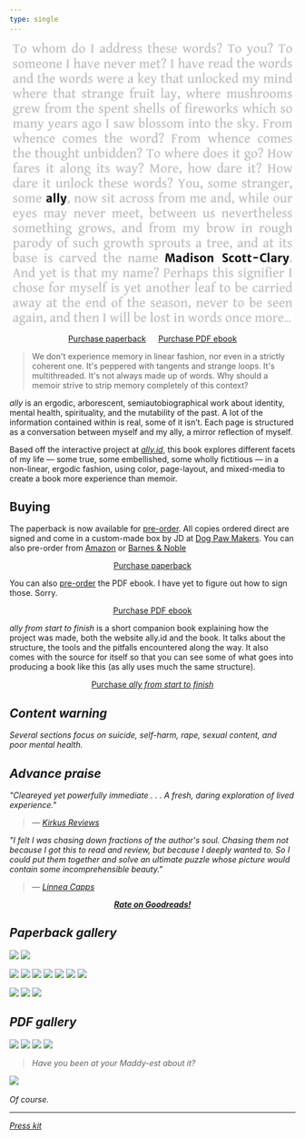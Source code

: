 ```yaml
---
type: single
---
```


<img src="/book/cover-front.png" style="margin: 0 auto; display: block; width: 500px; max-width: 100%;" />

<p style="text-align:center"><script src="https://gumroad.com/js/gumroad.js"></script>
<a class="gumroad-button" href="https://makyo-ink.square.site/product/ally/5" target="_blank">Purchase paperback</a>
&emsp;
<a class="gumroad-button" href="https://gum.co/rvof" target="_blank">Purchase PDF ebook</a></p>

> We don't experience memory in linear fashion, nor even in a strictly coherent one. It's peppered with tangents and strange loops. It's multithreaded. It's not always made up of words. Why should a memoir strive to strip memory completely of this context?

<em class="ally-font">ally</em> is an ergodic, arborescent, semiautobiographical work about identity, mental health, spirituality, and the mutability of the past. A lot of the information contained within is real, some of it isn’t. Each page is structured as a conversation between myself and my ally, a mirror reflection of myself.

Based off the interactive project at [<em class="ally-font">ally.id</em>](https://ally.id), this book explores different facets of my life — some true, some embellished, some wholly fictitious — in a non-linear, ergodic fashion, using color, page-layout, and mixed-media to create a book more experience than memoir.

## Buying

The paperback is now available for [pre-order](https://gum.co/ally-paperback). All copies ordered direct are signed and come in a custom-made box by JD at <a href="https://twitter.com/makersdog" target="_blank">Dog Paw Makers</a>. You can also pre-order from <a target="_blank" href="https://www.amazon.com/gp/product/1948743159/">Amazon</a> or <a target="_blank" href="https://www.barnesandnoble.com/w/ally-scott-clary-madison/1136517973?ean=9781948743150">Barnes &amp; Noble</a>

<p style="text-align:center">
<a class="gumroad-button" href="https://makyo-ink.square.site/product/ally/5" target="_blank">Purchase paperback</a></p>

You can also [pre-order](https://gum.co/rvof) the PDF ebook. I have yet to figure out how to sign those. Sorry.

<p style="text-align:center">
<a class="gumroad-button" href="https://gum.co/rvof" target="_blank">Purchase PDF ebook</a></p>

<em class="ally-font">ally from start to finish</em> is a short companion book explaining how the project was made, both the website ally.id and the book. It talks about the structure, the tools and the pitfalls encountered along the way. It also comes with the source for itself so that you can see some of what goes into producing a book like this (as <span class="ally-font">ally</span> uses much the same structure).

<p style="text-align:center">
<a class="gumroad-button" href="https://gum.co/ally-making-of" target="_blank">Purchase <em>ally from start to finish</a></a>
</p>

## Content warning

Several sections focus on suicide, self-harm, rape, sexual content, and poor mental health.

## Advance praise

"Cleareyed yet powerfully immediate . . . A fresh, daring exploration of lived experience."

> — [Kirkus Reviews](https://www.kirkusreviews.com/book-reviews/madison-scott-clary/allyC/)

"I felt I was chasing down fractions of the author's soul. Chasing them not because I got this to read and review, but because I deeply wanted to. So I could put them together and solve an ultimate puzzle whose picture would contain some incomprehensible beauty."

> — [Linnea Capps](https://www.goodreads.com/review/show/3236700737?book_show_action=true)

<div style="text-align: center">
<strong><a target="_blank" href="https://www.goodreads.com/book/show/51687858-ally">Rate on Goodreads!</a></strong>
</div>

## Paperback gallery

<!-- <a href="/book/physical/01-front.s.jpg" target="_blank"><img src="/book/physical/thumbs/01-front.s.jpg" style="width: 200px; margin: 0.5rem;" /></a>
<a href="/book/physical/02-stack-front.s.jpg" target="_blank"><img src="/book/physical/thumbs/02-stack-front.s.jpg" style="width: 200px; margin: 0.5rem;" /></a>
<a href="/book/physical/03-stack-angle.s.jpg" target="_blank"><img src="/book/physical/thumbs/03-stack-angle.s.jpg" style="width: 200px; margin: 0.5rem;" /></a>
<a href="/book/physical/04-two-parts.s.jpg" target="_blank"><img src="/book/physical/thumbs/04-two-parts.s.jpg" style="width: 200px; margin: 0.5rem;" /></a>
<a href="/book/physical/05-master-sigil.s.jpg" target="_blank"><img src="/book/physical/thumbs/05-master-sigil.s.jpg" style="width: 200px; margin: 0.5rem;" /></a>
<a href="/book/physical/06-speak-to-me.s.jpg" target="_blank"><img src="/book/physical/thumbs/06-speak-to-me.s.jpg" style="width: 200px; margin: 0.5rem;" /></a>
<a href="/book/physical/07-music-hand.s.jpg" target="_blank"><img src="/book/physical/thumbs/07-music-hand.s.jpg" style="width: 200px; margin: 0.5rem;" /></a>
<a href="/book/physical/08-music-angle.s.jpg" target="_blank"><img src="/book/physical/thumbs/08-music-angle.s.jpg" style="width: 200px; margin: 0.5rem;" /></a>
<a href="/book/physical/09-back-stack-floor.s.jpg" target="_blank"><img src="/book/physical/thumbs/09-back-stack-floor.s.jpg" style="width: 200px; margin: 0.5rem;" /></a>
<a href="/book/physical/10-back-stack-table.s.jpg" target="_blank"><img src="/book/physical/thumbs/10-back-stack-table.s.jpg" style="width: 200px; margin: 0.5rem;" /></a>
<a href="/book/physical/11-shelf-steep.s.jpg" target="_blank"><img src="/book/physical/thumbs/11-shelf-steep.s.jpg" style="width: 200px; margin: 0.5rem;" /></a>
<a href="/book/physical/12-shelf-shallow.s.jpg" target="_blank"><img src="/book/physical/thumbs/12-shelf-shallow.s.jpg" style="width: 200px; margin: 0.5rem;" /></a> -->

<a href="/book/physical/01-front.s.jpg" target="_blank"><img src="/book/physical/01-front.s.jpg" /></a>
<a href="/book/physical/02-stack-front.s.jpg" target="_blank"><img src="/book/physical/02-stack-front.s.jpg" /></a>
<!-- <a href="/book/physical/03-stack-angle.s.jpg" target="_blank"><img src="/book/physical/03-stack-angle.s.jpg" /></a> -->
<a href="/book/physical/04-two-parts.s.jpg" target="_blank"><img src="/book/physical/04-two-parts.s.jpg" /></a>
<a href="/book/physical/05-master-sigil.s.jpg" target="_blank"><img src="/book/physical/05-master-sigil.s.jpg" /></a>
<a href="/book/physical/06-speak-to-me.s.jpg" target="_blank"><img src="/book/physical/06-speak-to-me.s.jpg" /></a>
<a href="/book/physical/07-music-hand.s.jpg" target="_blank"><img src="/book/physical/07-music-hand.s.jpg" /></a>
<a href="/book/physical/08-music-angle.s.jpg" target="_blank"><img src="/book/physical/08-music-angle.s.jpg" /></a>
<a href="/book/physical/09-back-stack-floor.s.jpg" target="_blank"><img src="/book/physical/09-back-stack-floor.s.jpg" /></a>
<a href="/book/physical/10-back-stack-table.s.jpg" target="_blank"><img src="/book/physical/10-back-stack-table.s.jpg" /></a>
<!-- <a href="/book/physical/11-shelf-steep.s.jpg" target="_blank"><img src="/book/physical/11-shelf-steep.s.jpg" /></a> -->
<a href="/book/physical/12-shelf-shallow.s.jpg" target="_blank"><img src="/book/physical/12-shelf-shallow.s.jpg" /></a>
<a href="/book/physical/ship-1.jpg" target="_blank"><img src="/book/physical/ship-1.jpg" /></a>
<a href="/book/physical/ship-2.jpg" target="_blank"><img src="/book/physical/ship-2.jpg" /></a>

## PDF gallery

<a href="/book/book1.png" target="_blank"><img src="/book/book1.png" /></a>
<a href="/book/book2.png" target="_blank"><img src="/book/book2.png" /></a>
<a href="/book/book3.png" target="_blank"><img src="/book/book3.png" /></a>
<a href="/book/book2.png" target="_blank"><img src="/book/book4.png" /></a>

> Have you been at your Maddy-est about it?

![](/book/book5.png)

Of course.

-----

[Press kit](/book/press)
